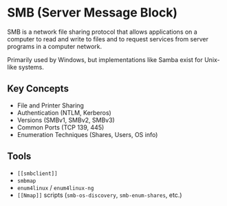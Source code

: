 # SMB (Server Message Block)

SMB is a network file sharing protocol that allows applications on a computer to read and write to files and to request services from server programs in a computer network.

Primarily used by Windows, but implementations like Samba exist for Unix-like systems.

## Key Concepts

*   File and Printer Sharing
*   Authentication (NTLM, Kerberos)
*   Versions (SMBv1, SMBv2, SMBv3)
*   Common Ports (TCP 139, 445)
*   Enumeration Techniques (Shares, Users, OS info)

## Tools

*   `[[smbclient]]`
*   `smbmap`
*   `enum4linux` / `enum4linux-ng`
*   `[[Nmap]]` scripts (`smb-os-discovery`, `smb-enum-shares`, etc.) 